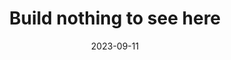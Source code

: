 ---
date: "2023-09-11"
event: "Conference in Life"
eventLink: "https://productschool.com/"
location: "Lagos, Nigeria"
title: "Build nothing to see here"
talkLink: ""
published: true
--- 